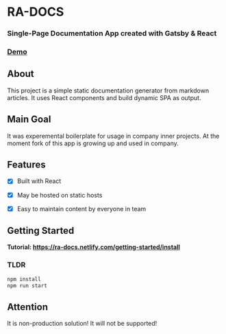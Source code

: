 # RA-DOCS

### Single-Page Documentation App created with Gatsby & React

### [Demo](https://ra-docs.netlify.com/)

## About

This project is a simple static documentation generator from markdown articles. It uses React components and build dynamic SPA as output. 

## Main Goal

It was experemental boilerplate for usage in company inner projects. At the moment fork of this app is growing up and used in company.

## Features

- [x] Built with React
- [x] May be hosted on static hosts
- [x] Easy to maintain content by everyone in team


## Getting Started

**Tutorial: https://ra-docs.netlify.com/getting-started/install**

### TLDR

```sh
npm install
npm run start
```

## Attention

It is non-production solution! It will not be supported! 
